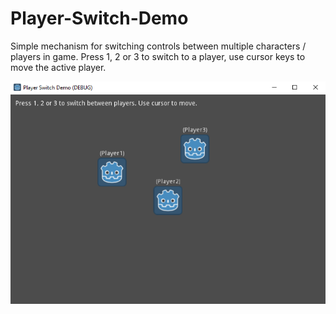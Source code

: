# Player-Switch-Demo
Simple mechanism for switching controls between multiple characters / players in game. Press 1, 2 or 3 to switch to a player, use cursor keys to move the active player.

![screenshot](screenshot.png)
